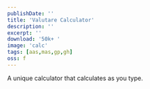 ```yaml
---
publishDate: ''
title: 'Valutare Calculator'
description: ''
excerpt: ''
download: '50k+ '
image: 'calc'
tags: [aas,mas,gp,gh]
oss: f
---
```


A unique calculator that calculates as you type.